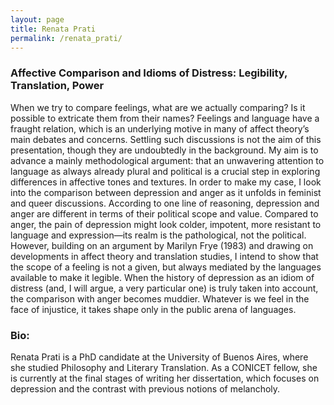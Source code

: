 ```yaml
---
layout: page
title: Renata Prati
permalink: /renata_prati/
---
```


<h3>Affective Comparison and Idioms of Distress: Legibility, Translation, Power</h3>

<p>When we try to compare feelings, what are we actually comparing? Is it possible to extricate them from their names? Feelings and language have a fraught relation, which is an underlying motive in many of affect theory’s main debates and concerns. Settling such discussions is not the aim of this presentation, though they are undoubtedly in the background. My aim is to advance a mainly methodological argument: that an unwavering attention to language as always already plural and political is a crucial step in exploring differences in affective tones and textures. In order to make my case, I look into the comparison between depression and anger as it unfolds in feminist and queer discussions. According to one line of reasoning, depression and anger are different in terms of their political scope and value. Compared to anger, the pain of depression might look colder, impotent, more resistant to language and expression—its realm is the pathological, not the political. However, building on an argument by Marilyn Frye (1983) and drawing on developments in affect theory and translation studies, I intend to show that the scope of a feeling is not a given, but always mediated by the languages available to make it legible. When the history of depression as an idiom of distress (and, I will argue, a very particular one) is truly taken into account, the comparison with anger becomes muddier. Whatever is we feel in the face of injustice, it takes shape only in the public arena of languages.</p>

<h3>Bio:</h3>
<p>Renata Prati is a PhD candidate at the University of Buenos Aires, where she studied Philosophy and Literary Translation. As a CONICET fellow, she is currently at the final stages of writing her dissertation, which focuses on depression and the contrast with previous notions of melancholy.</p>